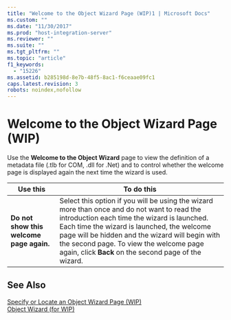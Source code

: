 ```yaml
---
title: "Welcome to the Object Wizard Page (WIP)1 | Microsoft Docs"
ms.custom: ""
ms.date: "11/30/2017"
ms.prod: "host-integration-server"
ms.reviewer: ""
ms.suite: ""
ms.tgt_pltfrm: ""
ms.topic: "article"
f1_keywords: 
  - "15226"
ms.assetid: b285198d-8e7b-48f5-8ac1-f6ceaae09fc1
caps.latest.revision: 3
robots: noindex,nofollow
---
```

# Welcome to the Object Wizard Page (WIP)
Use the **Welcome to the Object Wizard** page to view the definition of a metadata file (.tlb for COM, .dll for .Net) and to control whether the welcome page is displayed again the next time the wizard is used.  
  
|Use this|To do this|  
|--------------|----------------|  
|**Do not show this welcome page again.**|Select this option if you will be using the wizard more than once and do not want to read the introduction each time the wizard is launched. Each time the wizard is launched, the welcome page will be hidden and the wizard will begin with the second page. To view the welcome page again, click **Back** on the second page of the wizard.|  
  
## See Also  
 [Specify or Locate an Object Wizard Page (WIP)](../core/specify-or-locate-an-object-wizard-page-wip-1.md)   
 [Object Wizard (for WIP)](../core/object-wizard-for-wip-2.md)